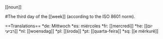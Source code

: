 [[noun]]

#The third day of the [[week]] (according to the ISO 8601 norm).

==Translations==
*de: Mittwoch
*es: miércoles
*fr: [[mercredi]]
*he: [[יום רביעי]]
*nl: [[woensdag]]
*pl: [[środa]]
*pt: [[quarta-feira]]
*sq: [[e mërkurë]]